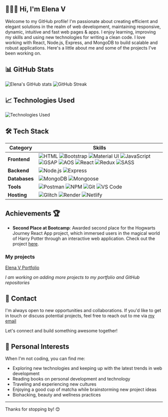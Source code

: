 
## 👩🏽‍💻 Hi, I'm Elena V

Welcome to my GitHub profile! I'm passionate about creating efficient and elegant solutions in the realm of web development, maintaining responsive, dynamic, intuitive and fast web pages & apps. I enjoy learning, improving my skills and using new technologies for writing a clean code. I love working with React, Node.js, Express, and MongoDB to build scalable and robust applications. Here's a little about me and some of the projects I've been working on.

## 📊 GitHub Stats

![Elena's GitHub stats](https://github-readme-stats.vercel.app/api?username=elenavrm&show_icons=true&theme=radical)
![GitHub Streak](https://github-readme-streak-stats.herokuapp.com/?user=elenavrm&theme=radical)


## 📈 Technologies Used

![Technologies Used](https://github-readme-stats.vercel.app/api/top-langs/?username=elenavrm&layout=compact&theme=radical)


## 🛠 Tech Stack

| Category    | Skills |
|-------------|--------|
| **Frontend** | ![HTML](https://img.shields.io/badge/HTML-orange?style=flat-square) ![Bootstrap](https://img.shields.io/badge/Bootstrap-blueviolet?style=flat-square) ![Material UI](https://img.shields.io/badge/MUI-blue?style=flat-square) ![JavaScript](https://img.shields.io/badge/JavaScript-yellow?style=flat-square) ![GSAP](https://img.shields.io/badge/GSAP-green?style=flat-square) ![AOS](https://img.shields.io/badge/AOS-blue?style=flat-square) ![React](https://img.shields.io/badge/React-blue?style=flat-square) ![Redux](https://img.shields.io/badge/Redux-purple?style=flat-square) ![SASS](https://img.shields.io/badge/SASS-pink?style=flat-square) |
| **Backend**  | ![Node.js](https://img.shields.io/badge/Node.js-green?style=flat-square) ![Express](https://img.shields.io/badge/Express-lightgrey?style=flat-square) |
| **Databases** | ![MongoDB](https://img.shields.io/badge/MongoDB-green?style=flat-square) ![Mongoose](https://img.shields.io/badge/Mongoose-blue?style=flat-square) |
| **Tools**    | ![Postman](https://img.shields.io/badge/Postman-orange?style=flat-square) ![NPM](https://img.shields.io/badge/NPM-red?style=flat-square) ![Git](https://img.shields.io/badge/Git-black?style=flat-square) ![VS Code](https://img.shields.io/badge/VS%20Code-blue?style=flat-square) |
| **Hosting**  | ![Glitch](https://img.shields.io/badge/Glitch-pink?style=flat-square) ![Render](https://img.shields.io/badge/Render-blue?style=flat-square) ![Netlify](https://img.shields.io/badge/Netlify-purple?style=flat-square) |


## Achievements 🏆

- **Second Place at Bootcamp**: Awarded second place for the Hogwarts Journey React App project, which immersed users in the magical world of Harry Potter through an interactive web application. Check out the project [here](https://hogwarts-hp.netlify.app/).


### My projects

[Elena V Portfolio](https://elena-v.glitch.me/)

*I am working on adding more projects to my portfolio and GitHub repositories*



## 📧 Contact

I'm always open to new opportunities and collaborations. If you'd like to get in touch or discuss potential projects, feel free to reach out to me via [my email](mailto:ellena.vrm@gmail.com)

Let's connect and build something awesome together!


## 🎨 Personal Interests

When I'm not coding, you can find me:

- Exploring new technologies and keeping up with the latest trends in web development
- Reading books on personal development and technology
- Traveling and experiencing new cultures
- Enjoying a good cup of matcha while brainstorming new project ideas
- Biohacking, beauty and wellness practices

---

Thanks for stopping by! 😊
